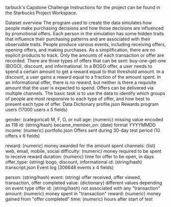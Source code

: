 tarbuck's Capstone Challenge
Instructions for the project can be found in the Starbucks Project Workspace.

Dataset overview
The program used to create the data simulates how people make purchasing decisions and how those decisions are influenced by promotional offers.
Each person in the simulation has some hidden traits that influence their purchasing patterns and are associated with their observable traits. People produce various events, including receiving offers, opening offers, and making purchases.
As a simplification, there are no explicit products to track. Only the amounts of each transaction or offer are recorded.
There are three types of offers that can be sent: buy-one-get-one (BOGO), discount, and informational. In a BOGO offer, a user needs to spend a certain amount to get a reward equal to that threshold amount. In a discount, a user gains a reward equal to a fraction of the amount spent. In an informational offer, there is no reward, but neither is there a requisite amount that the user is expected to spend. Offers can be delivered via multiple channels.
The basic task is to use the data to identify which groups of people are most responsive to each type of offer, and how best to present each type of offer.
Data Dictionary
profile.json
Rewards program users (17000 users x 5 fields)

gender: (categorical) M, F, O, or null
age: (numeric) missing value encoded as 118
id: (string/hash)
became_member_on: (date) format YYYYMMDD
income: (numeric)
portfolio.json
Offers sent during 30-day test period (10 offers x 6 fields)

reward: (numeric) money awarded for the amount spent
channels: (list) web, email, mobile, social
difficulty: (numeric) money required to be spent to receive reward
duration: (numeric) time for offer to be open, in days
offer_type: (string) bogo, discount, informational
id: (string/hash)
transcript.json
Event log (306648 events x 4 fields)

person: (string/hash)
event: (string) offer received, offer viewed, transaction, offer completed
value: (dictionary) different values depending on event type
offer id: (string/hash) not associated with any "transaction"
amount: (numeric) money spent in "transaction"
reward: (numeric) money gained from "offer completed"
time: (numeric) hours after start of test

